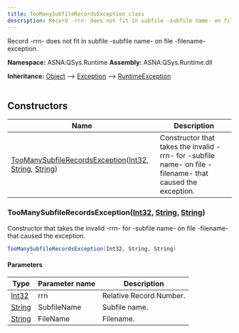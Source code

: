 ```yaml
---
title: TooManySubfileRecordsException class
description: Record -rrn- does not fit in subfile -subfile name- on file -filename- exception.
---
```


Record -rrn- does not fit in subfile -subfile name- on file -filename- exception.

**Namespace:** ASNA.QSys.Runtime
**Assembly:** ASNA.QSys.Runtime.dll

**Inheritance:** [Object](https://docs.microsoft.com/en-us/dotnet/api/system.object) --> [Exception](https://docs.microsoft.com/en-us/dotnet/api/system.exception) --> [RuntimeException](/reference/runtime/qsys-runtime/runtime-exception.html)
<br>
<br>

## Constructors

| Name | Description |
| --- | --- |
| [TooManySubfileRecordsException](#toomanysubfilerecordsexceptionint32-string-string)([Int32](https://docs.microsoft.com/en-us/dotnet/api/system.int32), [String](https://docs.microsoft.com/en-us/dotnet/api/system.string), [String](https://docs.microsoft.com/en-us/dotnet/api/system.string)) | Constructor that takes the invalid -rrn- for -subfile name- on file -filename- that caused the exception. 

### TooManySubfileRecordsException([Int32](https://docs.microsoft.com/en-us/dotnet/api/system.int32), [String](https://docs.microsoft.com/en-us/dotnet/api/system.string), [String](https://docs.microsoft.com/en-us/dotnet/api/system.string))

Constructor that takes the invalid -rrn- for -subfile name- on file -filename- that caused the exception. 

```cs
TooManySubfileRecordsException(Int32, String, String)
```

#### Parameters

| Type | Parameter name | Description
| --- | --- | ---
| [Int32](https://docs.microsoft.com/en-us/dotnet/api/system.int32) | rrn | Relative Record Number.
| [String](https://docs.microsoft.com/en-us/dotnet/api/system.string) | SubfileName | Subfile name.
| [String](https://docs.microsoft.com/en-us/dotnet/api/system.string) | FileName | Filename.
